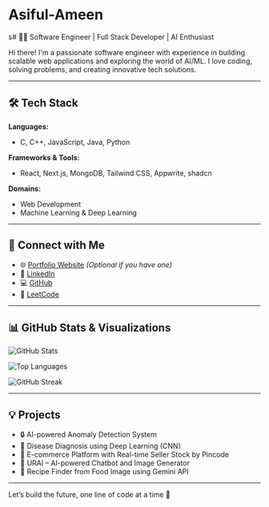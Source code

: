 # Asiful-Ameen

s# 👨‍💻 Software Engineer | Full Stack Developer | AI Enthusiast

Hi there! I'm a passionate software engineer with experience in building scalable web applications and exploring the world of AI/ML. I love coding, solving problems, and creating innovative tech solutions.

---

## 🛠️ Tech Stack

**Languages:**  
- C, C++, JavaScript, Java, Python

**Frameworks & Tools:**  
- React, Next.js, MongoDB, Tailwind CSS, Appwrite, shadcn

**Domains:**  
- Web Development  
- Machine Learning & Deep Learning

---

## 🔗 Connect with Me

- 🌐 [Portfolio Website]((https://asif123raja.github.io/first_portfolio/)) *(Optional if you have one)*
- 💼 [LinkedIn]([(https://www.linkedin.com/in/asiful-ameen-244695255/)](https://www.linkedin.com/in/asiful-ameen-244695255/))
- 💻 [GitHub]((https://github.com/asif123raja))
- 🧠 [LeetCode]((https://leetcode.com/u/asifcoding/))

---

## 📊 GitHub Stats & Visualizations

![GitHub Stats](https://github-readme-stats.vercel.app/api?username=asif123raja&show_icons=true&theme=radical)

![Top Languages](https://github-readme-stats.vercel.app/api/top-langs/?username=asif123raja&layout=compact&theme=radical)

![GitHub Streak](https://github-readme-streak-stats.herokuapp.com/?user=asif123raja&theme=radical)

---

## 💡 Projects
- 🔒 AI-powered Anomaly Detection System
- 🏥 Disease Diagnosis using Deep Learning (CNN)
- 🛒 E-commerce Platform with Real-time Seller Stock by Pincode
- 🧠 URAI – AI-powered Chatbot and Image Generator
- 📸 Recipe Finder from Food Image using Gemini API

---

Let’s build the future, one line of code at a time 🚀
